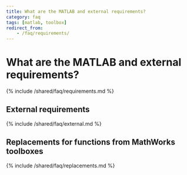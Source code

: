 ```yaml
---
title: What are the MATLAB and external requirements?
category: faq
tags: [matlab, toolbox]
redirect_from:
    - /faq/requirements/
---
```


# What are the MATLAB and external requirements?

{% include /shared/faq/requirements.md %}

## External requirements

{% include /shared/faq/external.md %}

## Replacements for functions from MathWorks toolboxes

{% include /shared/faq/replacements.md %}
